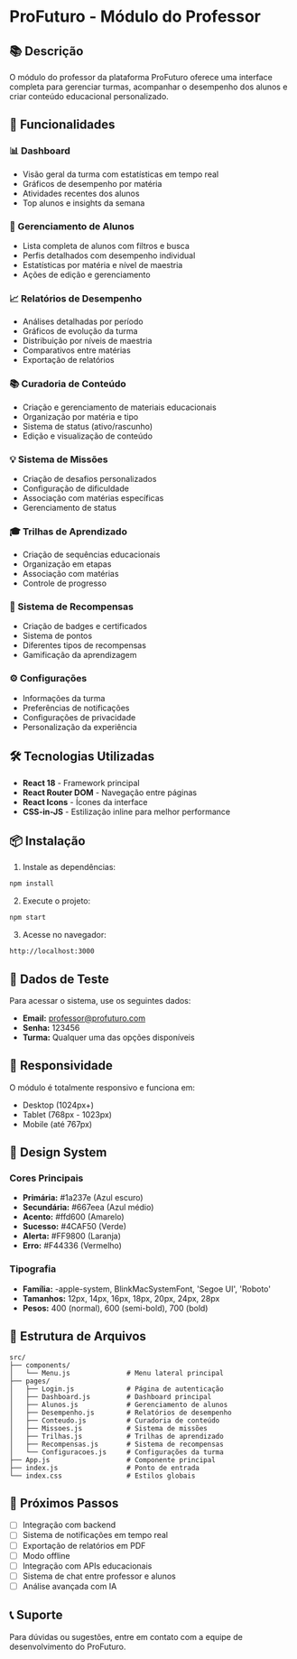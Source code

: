 # ProFuturo - Módulo do Professor

## 📚 Descrição

O módulo do professor da plataforma ProFuturo oferece uma interface completa para gerenciar turmas, acompanhar o desempenho dos alunos e criar conteúdo educacional personalizado.

## 🚀 Funcionalidades

### 📊 Dashboard
- Visão geral da turma com estatísticas em tempo real
- Gráficos de desempenho por matéria
- Atividades recentes dos alunos
- Top alunos e insights da semana

### 👥 Gerenciamento de Alunos
- Lista completa de alunos com filtros e busca
- Perfis detalhados com desempenho individual
- Estatísticas por matéria e nível de maestria
- Ações de edição e gerenciamento

### 📈 Relatórios de Desempenho
- Análises detalhadas por período
- Gráficos de evolução da turma
- Distribuição por níveis de maestria
- Comparativos entre matérias
- Exportação de relatórios

### 📚 Curadoria de Conteúdo
- Criação e gerenciamento de materiais educacionais
- Organização por matéria e tipo
- Sistema de status (ativo/rascunho)
- Edição e visualização de conteúdo

### 💡 Sistema de Missões
- Criação de desafios personalizados
- Configuração de dificuldade
- Associação com matérias específicas
- Gerenciamento de status

### 🎓 Trilhas de Aprendizado
- Criação de sequências educacionais
- Organização em etapas
- Associação com matérias
- Controle de progresso

### 🎁 Sistema de Recompensas
- Criação de badges e certificados
- Sistema de pontos
- Diferentes tipos de recompensas
- Gamificação da aprendizagem

### ⚙️ Configurações
- Informações da turma
- Preferências de notificações
- Configurações de privacidade
- Personalização da experiência

## 🛠️ Tecnologias Utilizadas

- **React 18** - Framework principal
- **React Router DOM** - Navegação entre páginas
- **React Icons** - Ícones da interface
- **CSS-in-JS** - Estilização inline para melhor performance

## 📦 Instalação

1. Instale as dependências:
```bash
npm install
```

2. Execute o projeto:
```bash
npm start
```

3. Acesse no navegador:
```
http://localhost:3000
```

## 🔐 Dados de Teste

Para acessar o sistema, use os seguintes dados:

- **Email:** professor@profuturo.com
- **Senha:** 123456
- **Turma:** Qualquer uma das opções disponíveis

## 📱 Responsividade

O módulo é totalmente responsivo e funciona em:
- Desktop (1024px+)
- Tablet (768px - 1023px)
- Mobile (até 767px)

## 🎨 Design System

### Cores Principais
- **Primária:** #1a237e (Azul escuro)
- **Secundária:** #667eea (Azul médio)
- **Acento:** #ffd600 (Amarelo)
- **Sucesso:** #4CAF50 (Verde)
- **Alerta:** #FF9800 (Laranja)
- **Erro:** #F44336 (Vermelho)

### Tipografia
- **Família:** -apple-system, BlinkMacSystemFont, 'Segoe UI', 'Roboto'
- **Tamanhos:** 12px, 14px, 16px, 18px, 20px, 24px, 28px
- **Pesos:** 400 (normal), 600 (semi-bold), 700 (bold)

## 🔄 Estrutura de Arquivos

```
src/
├── components/
│   └── Menu.js              # Menu lateral principal
├── pages/
│   ├── Login.js             # Página de autenticação
│   ├── Dashboard.js         # Dashboard principal
│   ├── Alunos.js            # Gerenciamento de alunos
│   ├── Desempenho.js        # Relatórios de desempenho
│   ├── Conteudo.js          # Curadoria de conteúdo
│   ├── Missoes.js           # Sistema de missões
│   ├── Trilhas.js           # Trilhas de aprendizado
│   ├── Recompensas.js       # Sistema de recompensas
│   └── Configuracoes.js     # Configurações da turma
├── App.js                   # Componente principal
├── index.js                 # Ponto de entrada
└── index.css                # Estilos globais
```

## 🚀 Próximos Passos

- [ ] Integração com backend
- [ ] Sistema de notificações em tempo real
- [ ] Exportação de relatórios em PDF
- [ ] Modo offline
- [ ] Integração com APIs educacionais
- [ ] Sistema de chat entre professor e alunos
- [ ] Análise avançada com IA

## 📞 Suporte

Para dúvidas ou sugestões, entre em contato com a equipe de desenvolvimento do ProFuturo. 